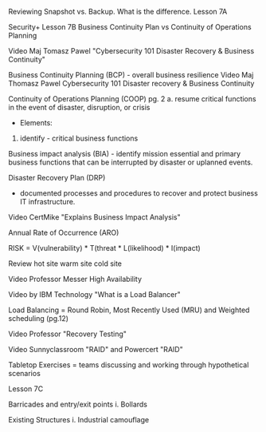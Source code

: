Reviewing Snapshot vs. Backup. What is the difference. Lesson 7A

Security+ Lesson 7B
Business Continuity Plan vs Continuity of Operations Planning

Video Maj Tomasz Pawel "Cybersecurity  101 Disaster Recovery & Business Continuity"

Business Continuity Planning (BCP) - overall business resilience
Video Maj Thomasz Pawel Cybersecurity 101 Disaster recovery & Business Continuity 



Continuity of Operations Planning (COOP) pg. 2
a. resume critical functions in the event of disaster, disruption, or crisis
- Elements:
1. identify - critical business functions

Business impact analysis (BIA) - identify mission essential and primary business functions that can be interrupted by disaster or uplanned events.

Disaster Recovery Plan (DRP)
- documented processes and procedures to recover and protect business IT infrastructure.

Video CertMike "Explains Business Impact Analysis"

Annual Rate of Occurrence (ARO)

RISK = V(vulnerability) * T(threat * L(likelihood) * I(impact)

Review hot site warm site cold site

Video Professor Messer High Availability

Video by IBM Technology "What is a Load Balancer"

Load Balancing = Round Robin, Most Recently Used (MRU) and Weighted scheduling (pg.12)

Video Professor "Recovery Testing"

Video Sunnyclassroom "RAID" and Powercert "RAID"

Tabletop Exercises = teams discussing and working through hypothetical scenarios

Lesson 7C

Barricades and entry/exit points
i. Bollards

Existing Structures
i. Industrial camouflage


